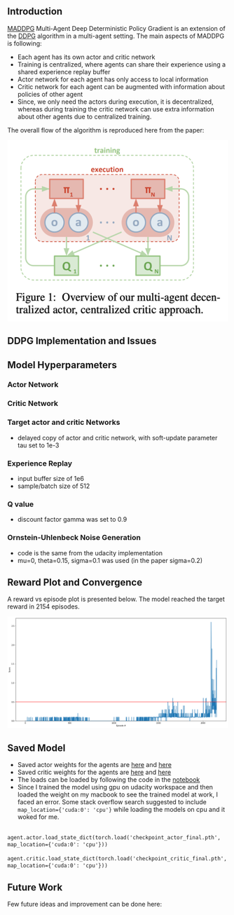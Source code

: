 ## Introduction

[MADDPG](https://arxiv.org/pdf/1706.02275.pdf) Multi-Agent Deep Deterministic Policy Gradient is an extension of the [DDPG](https://arxiv.org/pdf/1509.02971.pdf) algorithm in a multi-agent setting. The main aspects of MADDPG is following:

- Each agent has its own actor and critic network
- Training is centralized, where agents can share their experience using a shared experience replay buffer
- Actor network for each agent has only access to local information
- Critic network for each agent can be augmented with information about policies of other agent
- Since, we only need the actors during execution, it is decentralized, whereas during training the critic network can use extra information about other agents due to centralized training.

The overall flow of the algorithm is reproduced here from the paper:

[image_1]: alg_flow.png "MADDPG Algorithm"
![Trained Agents][image_1]

## DDPG Implementation and Issues

## Model Hyperparameters
### Actor Network
### Critic Network
### Target actor and critic Networks
- delayed copy of actor and critic network, with soft-update parameter tau set to 1e-3

### Experience Replay
- input buffer size of 1e6
- sample/batch size of 512

### Q value
- discount factor gamma was set to 0.9

### Ornstein-Uhlenbeck Noise Generation
- code is the same from the udacity implementation
-  mu=0, theta=0.15, sigma=0.1 was used (in the paper sigma=0.2)

## Reward Plot and Convergence
A reward vs episode plot is presented below. The model reached the target reward in 2154 episodes.

[image_2]: reward_plt.png "Rewards vs. Episodes"
![Trained Agents][image_2]

## Saved Model
- Saved actor weights for the agents are [here](https://github.com/shafiab/collab_tennis/blob/master/checkpoint_actor_0.pth) and [here](https://github.com/shafiab/collab_tennis/blob/master/checkpoint_actor_1.pth)
- Saved critic weights for the agents are [here](https://github.com/shafiab/collab_tennis/blob/master/checkpoint_critic_0.pth) and [here](https://github.com/shafiab/collab_tennis/blob/master/checkpoint_critic_1.pth)
- The loads can be loaded by following the code in the [notebook](https://github.com/shafiab/collab_tennis/blob/master/Tennis_final.ipynb)
- Since I trained the model using gpu on udacity workspace and then loaded the weight on my macbook to see the trained model at work, I faced an error. Some stack overflow search suggested to include `map_location={'cuda:0': 'cpu'}` while loading the models on cpu and it woked for me.
```
    agent.actor.load_state_dict(torch.load('checkpoint_actor_final.pth', map_location={'cuda:0': 'cpu'}))
    agent.critic.load_state_dict(torch.load('checkpoint_critic_final.pth', map_location={'cuda:0': 'cpu'}))
```
## Future Work
Few future ideas and improvement can be done here:


